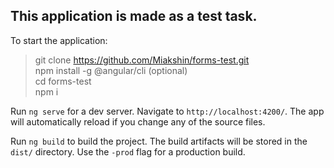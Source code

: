 ##  This application is made as a test task.

To start the application:

> git clone https://github.com/Miakshin/forms-test.git  
> npm install -g @angular/cli    (optional)  
> cd forms-test  
> npm i  

Run `ng serve` for a dev server. Navigate to `http://localhost:4200/`. The app will automatically reload if you change any of the source files.

Run `ng build` to build the project. The build artifacts will be stored in the `dist/` directory. Use the `-prod` flag for a production build.
